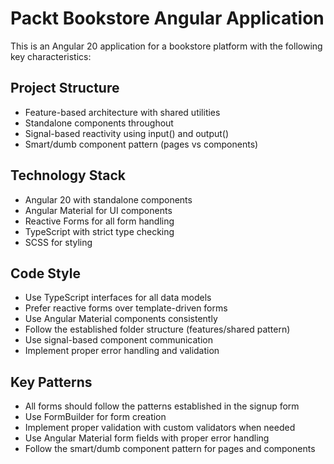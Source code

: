 # Packt Bookstore Angular Application

This is an Angular 20 application for a bookstore platform with the following key characteristics:

## Project Structure
- Feature-based architecture with shared utilities
- Standalone components throughout
- Signal-based reactivity using input() and output()
- Smart/dumb component pattern (pages vs components)

## Technology Stack
- Angular 20 with standalone components
- Angular Material for UI components
- Reactive Forms for all form handling
- TypeScript with strict type checking
- SCSS for styling

## Code Style
- Use TypeScript interfaces for all data models
- Prefer reactive forms over template-driven forms
- Use Angular Material components consistently
- Follow the established folder structure (features/shared pattern)
- Use signal-based component communication
- Implement proper error handling and validation

## Key Patterns
- All forms should follow the patterns established in the signup form
- Use FormBuilder for form creation
- Implement proper validation with custom validators when needed
- Use Angular Material form fields with proper error handling
- Follow the smart/dumb component pattern for pages and components